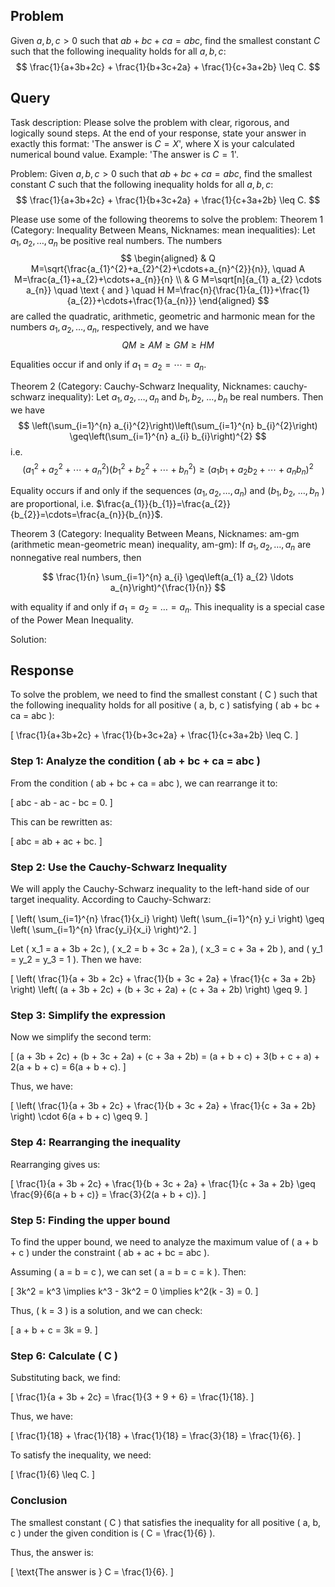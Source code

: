## Problem

Given $a, b, c > 0$ such that $ab + bc + ca = abc$, find the smallest constant $C$ such that the following inequality holds for all $a, b, c$:
$$
\frac{1}{a+3b+2c} + \frac{1}{b+3c+2a} + \frac{1}{c+3a+2b} \leq C.
$$

## Query

Task description: Please solve the problem with clear, rigorous, and logically sound steps. At the end of your response, state your answer in exactly this format: 'The answer is $C=X$', where X is your calculated numerical bound value. Example: 'The answer is $C=1$'.

Problem: Given $a, b, c > 0$ such that $ab + bc + ca = abc$, find the smallest constant $C$ such that the following inequality holds for all $a, b, c$:
$$
\frac{1}{a+3b+2c} + \frac{1}{b+3c+2a} + \frac{1}{c+3a+2b} \leq C.
$$

Please use some of the following theorems to solve the problem:
Theorem 1 (Category: Inequality Between Means, Nicknames: mean inequalities): Let $a_{1}, a_{2}, \ldots, a_{n}$ be positive real numbers. The numbers
$$
\begin{aligned}
& Q M=\sqrt{\frac{a_{1}^{2}+a_{2}^{2}+\cdots+a_{n}^{2}}{n}}, \quad A M=\frac{a_{1}+a_{2}+\cdots+a_{n}}{n} \\
& G M=\sqrt[n]{a_{1} a_{2} \cdots a_{n}} \quad \text { and } \quad H M=\frac{n}{\frac{1}{a_{1}}+\frac{1}{a_{2}}+\cdots+\frac{1}{a_{n}}}
\end{aligned}
$$
are called the quadratic, arithmetic, geometric and harmonic mean for the numbers $a_{1}, a_{2}, \ldots, a_{n}$, respectively, and we have
$$
Q M \geq A M \geq G M \geq H M
$$

Equalities occur if and only if $a_{1}=a_{2}=\cdots=a_{n}$.

Theorem 2 (Category: Cauchy-Schwarz Inequality, Nicknames: cauchy-schwarz inequality): Let $a_{1}, a_{2}, \ldots, a_{n}$ and $b_{1}, b_{2}$, $\ldots, b_{n}$ be real numbers. Then we have
$$
\left(\sum_{i=1}^{n} a_{i}^{2}\right)\left(\sum_{i=1}^{n} b_{i}^{2}\right) \geq\left(\sum_{i=1}^{n} a_{i} b_{i}\right)^{2}
$$
i.e.
$$
\left(a_{1}^{2}+a_{2}^{2}+\cdots+a_{n}^{2}\right)\left(b_{1}^{2}+b_{2}^{2}+\cdots+b_{n}^{2}\right) \geq\left(a_{1} b_{1}+a_{2} b_{2}+\cdots+a_{n} b_{n}\right)^{2}
$$

Equality occurs if and only if the sequences $\left(a_{1}, a_{2}, \ldots, a_{n}\right)$ and $\left(b_{1}, b_{2}\right.$, $\ldots, b_{n}$ ) are proportional, i.e. $\frac{a_{1}}{b_{1}}=\frac{a_{2}}{b_{2}}=\cdots=\frac{a_{n}}{b_{n}}$.

Theorem 3 (Category: Inequality Between Means, Nicknames: am-gm (arithmetic mean-geometric mean) inequality, am-gm): If $a_{1}, a_{2}, \ldots, a_{n}$ are nonnegative real numbers, then

$$
\frac{1}{n} \sum_{i=1}^{n} a_{i} \geq\left(a_{1} a_{2} \ldots a_{n}\right)^{\frac{1}{n}}
$$

with equality if and only if $a_{1}=a_{2}=\ldots=a_{n}$. This inequality is a special case of the Power Mean Inequality.

Solution:

## Response

To solve the problem, we need to find the smallest constant \( C \) such that the following inequality holds for all positive \( a, b, c \) satisfying \( ab + bc + ca = abc \):

\[
\frac{1}{a+3b+2c} + \frac{1}{b+3c+2a} + \frac{1}{c+3a+2b} \leq C.
\]

### Step 1: Analyze the condition \( ab + bc + ca = abc \)

From the condition \( ab + bc + ca = abc \), we can rearrange it to:

\[
abc - ab - ac - bc = 0.
\]

This can be rewritten as:

\[
abc = ab + ac + bc.
\]

### Step 2: Use the Cauchy-Schwarz Inequality

We will apply the Cauchy-Schwarz inequality to the left-hand side of our target inequality. According to Cauchy-Schwarz:

\[
\left( \sum_{i=1}^{n} \frac{1}{x_i} \right) \left( \sum_{i=1}^{n} y_i \right) \geq \left( \sum_{i=1}^{n} \frac{y_i}{x_i} \right)^2.
\]

Let \( x_1 = a + 3b + 2c \), \( x_2 = b + 3c + 2a \), \( x_3 = c + 3a + 2b \), and \( y_1 = y_2 = y_3 = 1 \). Then we have:

\[
\left( \frac{1}{a + 3b + 2c} + \frac{1}{b + 3c + 2a} + \frac{1}{c + 3a + 2b} \right) \left( (a + 3b + 2c) + (b + 3c + 2a) + (c + 3a + 2b) \right) \geq 9.
\]

### Step 3: Simplify the expression

Now we simplify the second term:

\[
(a + 3b + 2c) + (b + 3c + 2a) + (c + 3a + 2b) = (a + b + c) + 3(b + c + a) + 2(a + b + c) = 6(a + b + c).
\]

Thus, we have:

\[
\left( \frac{1}{a + 3b + 2c} + \frac{1}{b + 3c + 2a} + \frac{1}{c + 3a + 2b} \right) \cdot 6(a + b + c) \geq 9.
\]

### Step 4: Rearranging the inequality

Rearranging gives us:

\[
\frac{1}{a + 3b + 2c} + \frac{1}{b + 3c + 2a} + \frac{1}{c + 3a + 2b} \geq \frac{9}{6(a + b + c)} = \frac{3}{2(a + b + c)}.
\]

### Step 5: Finding the upper bound

To find the upper bound, we need to analyze the maximum value of \( a + b + c \) under the constraint \( ab + ac + bc = abc \). 

Assuming \( a = b = c \), we can set \( a = b = c = k \). Then:

\[
3k^2 = k^3 \implies k^3 - 3k^2 = 0 \implies k^2(k - 3) = 0.
\]

Thus, \( k = 3 \) is a solution, and we can check:

\[
a + b + c = 3k = 9.
\]

### Step 6: Calculate \( C \)

Substituting back, we find:

\[
\frac{1}{a + 3b + 2c} = \frac{1}{3 + 9 + 6} = \frac{1}{18}.
\]

Thus, we have:

\[
\frac{1}{18} + \frac{1}{18} + \frac{1}{18} = \frac{3}{18} = \frac{1}{6}.
\]

To satisfy the inequality, we need:

\[
\frac{1}{6} \leq C.
\]

### Conclusion

The smallest constant \( C \) that satisfies the inequality for all positive \( a, b, c \) under the given condition is \( C = \frac{1}{6} \).

Thus, the answer is:

\[
\text{The answer is } C = \frac{1}{6}.
\]